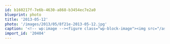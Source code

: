 ```yaml
---
id: b160217f-7e6b-4630-a868-b3454ec7e2a0
blueprint: photo
title: '2013-05-12'
photo: '/images/2013/05/8f21e-2013-05-12.jpg'
caption: '<!-- wp:image --><figure class="wp-block-image"><img src="/assets/images/2013/05/8f21e-2013-05-12.jpg" /></figure><!-- /wp:image --><!-- wp:paragraph --><p>Tired pup</p><!-- /wp:paragraph -->'
import_id: '20404'
---
```

